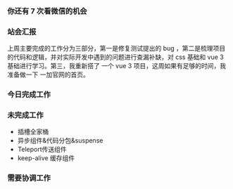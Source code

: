 ### 你还有 7 次看微信的机会

### 站会汇报

上周主要完成的工作分为三部分，第一是修复测试提出的 bug ，第二是梳理项目的代码和逻辑，并对实际开发中遇到的问题进行查漏补缺，对 css 基础和 vue 3 基础进行学习。第三，我重新搭了 一个 vue 3 项目，这周如果有足够的时间，我准备做一下 一加官网的首页。 

### 今日完成工作



### 未完成工作

- 插槽全家桶
- 异步组件&代码分包&suspense
- Teleport传送组件
- keep-alive 缓存组件

### 需要协调工作


